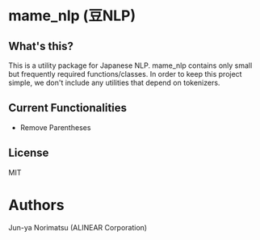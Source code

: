 # mame_nlp (豆NLP)

## What's this?
This is a utility package for Japanese NLP.
mame_nlp contains only small but frequently required functions/classes.
In order to keep this project simple, we don't include any utilities that depend on tokenizers.

## Current Functionalities

- Remove Parentheses

## License

MIT

# Authors
Jun-ya Norimatsu (ALINEAR Corporation)
